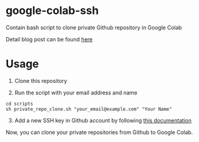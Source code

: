 # google-colab-ssh
Contain bash script to clone private Github repository in Google Colab

Detail blog post can be found [here](https://medium.com/@purba0101/how-to-clone-private-github-repo-in-google-colab-using-ssh-77384cfef18f)

# Usage 

1. Clone this repository

2. Run the script with your email address and name

```
cd scripts
sh private_repo_clone.sh "your_email@example.com" "Your Name"

```
3. Add a new SSH key in Github account by following [this documentation](https://docs.github.com/en/github/authenticating-to-github/adding-a-new-ssh-key-to-your-github-account)

Now, you can clone your private repositories from Github to Google Colab. 
